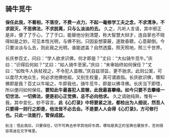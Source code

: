 ## 骑牛觅牛

__保任此我，不著相，不落空，不费一点力，不起一毫修学工夫之念，不求清净，不求寂灭，不思佛法，不求脱离，只与么淡淡的去。__ 久之，凡听人言语，其中邪正是非，便了了于心，了了于口，能替他分别清楚，称大智慧大辩才，连自家也不晓得如是之妙。可见本性光明，与佛不别。只因妄想蒙蔽，遂致昏聩，心意颠倒。今只要淡淡与么去，则此我之光明，谁能遮盖？自然透露，照天照地，照三千世界。

长庆参百丈，问曰：“学人欲求识佛，何才即是？”丈曰：“大似骑牛觅牛。”庆曰：“识得后何如？”丈曰：“如人骑牛至家。”庆曰：“未审始终如何保任？”丈曰：“如牧牛人执杖视之，不令犯人苗稼。”庆自兹领旨，更不驰求。此则公案，可以度尽大地众生，何必求他佛他祖，又别生校量，真可谓直指。长庆欲识佛，哪知佛即是我？百丈以牛喻之，牛即我也，骑牛觅牛，即是以佛寻佛。长庆当下即悟，所以便问如何保任。__要知此牛最喜犯人苗稼，此我最喜攀缘。如今只要不去攀缘一切世法、一切佛法，便是初心正觉佛，总不必向他求。__ 久之调驰纯熟，惟有一我，其中变化，妙不容言。__此《心灯录》中将要紧之法，都检出为人细说，然吾人只要得一则行之即是，他法皆不必去会。不是要人人会得《心灯录》，方可修行也。只此一法能行，管保成就。__

 ```xu
批注：悟此我后，只要保任，切不可再去参学其他好东西，哪怕是真正的宝典也要放手，否则很容易迷在文字堆里。
```
